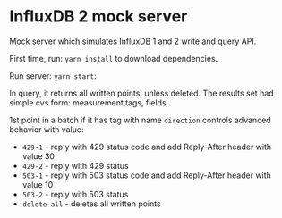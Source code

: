 # InfluxDB 2 mock server

Mock server which simulates InfluxDB 1 and 2 write and query API.

First time, run: `yarn install` to download dependencies.

Run server: `yarn start`:

In query, it returns all written points, unless deleted. The results set had simple cvs form: measurement,tags, fields.

1st point in a batch if it has tag with name `direction` controls advanced behavior with value: 
 - `429-1` - reply with 429 status code and add Reply-After header with value 30
 - `429-2` - reply with 429 status
 - `503-1` - reply with 503 status code and add Reply-After header with value 10
 - `503-2` - reply with 503 status
 - `delete-all` - deletes all written points
